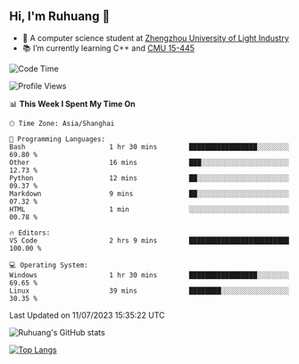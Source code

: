 ## Hi, I'm Ruhuang 👋

- :school: A computer science student at [Zhengzhou University of Light Industry](http://www.zzuli.edu.cn/)
- :books: I’m currently learning C++ and [CMU 15-445](https://15445.courses.cs.cmu.edu/fall2022/)

<!--START_SECTION:waka-->
![Code Time](http://img.shields.io/badge/Code%20Time-47%20hrs%208%20mins-blue)

![Profile Views](http://img.shields.io/badge/Profile%20Views-0-blue)

📊 **This Week I Spent My Time On** 

```text
🕑︎ Time Zone: Asia/Shanghai

💬 Programming Languages: 
Bash                     1 hr 30 mins        █████████████████░░░░░░░░   69.80 % 
Other                    16 mins             ███░░░░░░░░░░░░░░░░░░░░░░   12.73 % 
Python                   12 mins             ██░░░░░░░░░░░░░░░░░░░░░░░   09.37 % 
Markdown                 9 mins              ██░░░░░░░░░░░░░░░░░░░░░░░   07.32 % 
HTML                     1 min               ░░░░░░░░░░░░░░░░░░░░░░░░░   00.78 % 

🔥 Editors: 
VS Code                  2 hrs 9 mins        █████████████████████████   100.00 % 

💻 Operating System: 
Windows                  1 hr 30 mins        █████████████████░░░░░░░░   69.65 % 
Linux                    39 mins             ████████░░░░░░░░░░░░░░░░░   30.35 % 
```


 Last Updated on 11/07/2023 15:35:22 UTC
<!--END_SECTION:waka-->

![Ruhuang's GitHub stats](https://github-readme-stats.vercel.app/api?username=ruhuang2001&count_private=true&hide_title=true&show_icons=true&theme=vue)

[![Top Langs](https://github-readme-stats.vercel.app/api/top-langs/?username=ruhuang2001&layout=compact)](https://github.com/anuraghazra/github-readme-stats)
